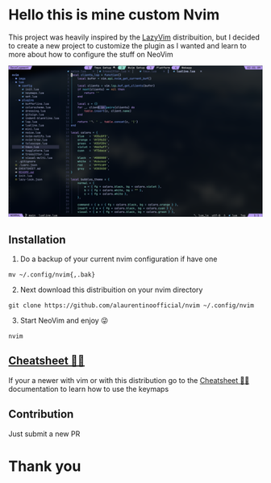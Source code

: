 # Hello this is mine custom Nvim

This project was heavily inspired by the [LazyVim](https://www.lazyvim.org/) distribuition, but I decided to create a new project to customize the plugin as I wanted and learn to more about how to configure the stuff on NeoVim

![readme-banner](imgs/readme-banner-v0.2.1.png)

## Installation

1. Do a backup of your current nvim configuration if have one
```
mv ~/.config/nvim{,.bak}
```

2. Next download this distribuition on your nvim directory
```
git clone https://github.com/alaurentinoofficial/nvim ~/.config/nvim
```

3. Start NeoVim and enjoy 😜
```
nvim
```

## [Cheatsheet 💩💩](CHEATSHEET.md)

If your a newer with vim or with this distribution go to the [Cheatsheet 💩💩](CHEATSHEET.md) documentation to learn how to use the keymaps

## Contribution

Just submit a new PR


# Thank you
